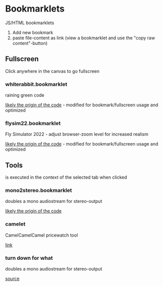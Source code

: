 # Bookmarklets

JS/HTML bookmarklets

1. Add new bookmark
2. paste file-content as link (view a bookmarklet and use the "copy raw content"-button)


## Fullscreen

Click anywhere in the canvas to go fullscreen

### whiterabbit.bookmarklet

raining green code

[likely the origin of the code](https://angularfixing.com/how-to-make-javascript-raining-matrix-code-as-a-background-of-the-website/) - modified for bookmark/fullscreen usage and optimized

### flysim22.bookmarklet

Fly Simulator 2022 - adjust browser-zoom level for increased realism

[likely the origin of the code](https://www.terrybutler.co.uk/2021/08/17/animated-fly-cursor-for-cats/) - modified for bookmark/fullscreen usage and optimized


## Tools

is executed in the context of the selected tab when clicked

### mono2stereo.bookmarklet

doubles a mono audiostream for stereo-output

[likely the origin of the code](https://www.reddit.com/user/AudioContext/)

### camelet

CamelCamelCamel pricewatch tool

[link](https://de.camelcamelcamel.com/tools/bookmarklet)

### turn down for what

doubles a mono audiostream for stereo-output

[source](https://nthitz.github.io/turndownforwhatjs/)
